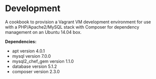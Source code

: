 # Development 

A cookbook to provision a Vagrant VM development environment for use with a
PHP/Apache2/MySQL stack with Composer for dependency management on an Ubuntu
14.04 box.

**Dependencies:**
- apt version 4.0.1
- mysql version 7.0.0
- mysql2\_chef\_gem version 1.1.0
- database version 5.1.2
- composer version 2.3.0

